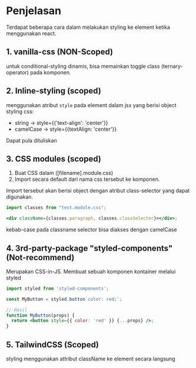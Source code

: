 # Penjelasan

Terdapat beberapa cara dalam melakukan styling ke element ketika menggunakan react.

## 1. vanilla-css (NON-Scoped)

untuk conditional-styling dinamis, bisa memainkan toggle class (ternary-operator) pada komponen.

## 2. Inline-styling (scoped)

menggunakan atribut `style` pada element dalam jsx yang berisi object styling css:

- string -> style={{'text-align': 'center'}}
- camelCase -> style={{textAlign: 'center'}}

Dapat pula dituliskan

## 3. CSS modules (scoped)

1. Buat CSS dalam ([filename].module.css)
2. Import secara default dari nama css tersebut ke komponen.

Import tersebut akan berisi object dengan atribut class-selector yang dapat digunakan.

```jsx
import classes from "test.module.css";

<div className={classes.paragraph, classes.classSelector}></div>;
```

kebab-case pada classname selector bisa diakses dengan camelCase

## 4. 3rd-party-package "styled-components" (Not-recommend)

Merupakan CSS-in-JS. Membuat sebuah komponen kontainer melalui styled

```jsx
import styled from 'styled-components';

const MyButton = styled.button`color: red;`;

// Hasil
function MyButton(props) {
  return <button style={{ color: 'red' }} {...props} />;
}
```

## 5. TailwindCSS (Scoped)

styling menggunakan attribut className ke element secara langsung
